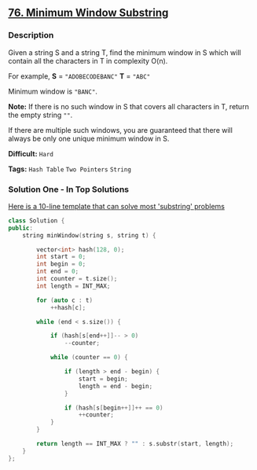 ## [76. Minimum Window Substring](https://leetcode.com/problems/minimum-window-substring/description/)

### Description

Given a string S and a string T, find the minimum window in S which will contain all the characters in T in complexity O(n).

For example,
**S** = `"ADOBECODEBANC"`
**T** = `"ABC"`

Minimum window is `"BANC"`.

**Note:**
If there is no such window in S that covers all characters in T, return the empty string `""`.

If there are multiple such windows, you are guaranteed that there will always be only one unique minimum window in S.



**Difficult:** `Hard`

**Tags:** `Hash Table` `Two Pointers` `String`



### Solution One - In Top Solutions

[Here is a 10-line template that can solve most 'substring' problems](https://discuss.leetcode.com/topic/30941/here-is-a-10-line-template-that-can-solve-most-substring-problems)

```c++
class Solution {
public:
    string minWindow(string s, string t) {

        vector<int> hash(128, 0);
        int start = 0;
        int begin = 0;
        int end = 0;
        int counter = t.size();
        int length = INT_MAX;

        for (auto c : t)
            ++hash[c];

        while (end < s.size()) {

            if (hash[s[end++]]-- > 0)
                --counter;

            while (counter == 0) {

                if (length > end - begin) {
                    start = begin;
                    length = end - begin;
                }

                if (hash[s[begin++]]++ == 0)
                    ++counter;
            }
        }

        return length == INT_MAX ? "" : s.substr(start, length);
    }
};
```



